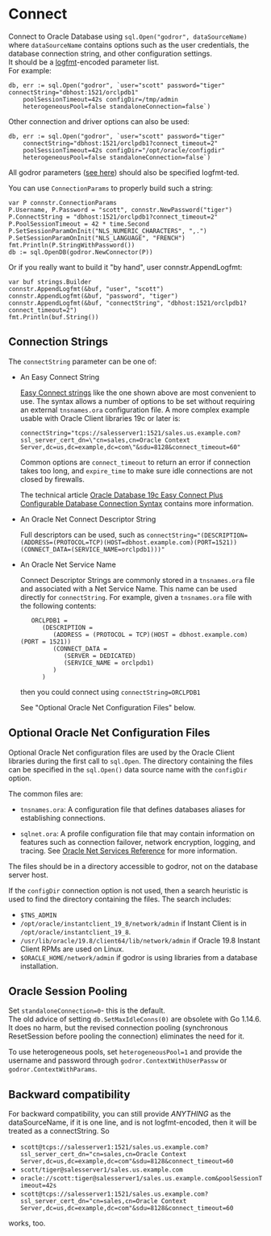 # Connect

Connect to Oracle Database using `sql.Open("godror", dataSourceName)` where
`dataSourceName` contains options such as the user credentials, the database
connection string, and other configuration settings.   
It should be a [logfmt](https://brandur.org/logfmt)-encoded  parameter list.   
For example:

```
db, err := sql.Open("godror", `user="scott" password="tiger" connectString="dbhost:1521/orclpdb1" 
	poolSessionTimeout=42s configDir=/tmp/admin 
	heterogeneousPool=false standaloneConnection=false`)
```
Other connection and driver options can also be used:
```
db, err := sql.Open("godror", `user="scott" password="tiger" 
	connectString="dbhost:1521/orclpdb1?connect_timeout=2" 
	poolSessionTimeout=42s configDir="/opt/oracle/configdir" 
	heterogeneousPool=false standaloneConnection=false`)
```

All godror parameters ([see
here](https://pkg.go.dev/github.com/godror/godror?tab=doc#pkg-overview)) should
also be specified logfmt-ted.

You can use `ConnectionParams` to properly build such a string:

    var P connstr.ConnectionParams
	P.Username, P.Password = "scott", connstr.NewPassword("tiger")
	P.ConnectString = "dbhost:1521/orclpdb1?connect_timeout=2"
	P.PoolSessionTimeout = 42 * time.Second
	P.SetSessionParamOnInit("NLS_NUMERIC_CHARACTERS", ",.")
	P.SetSessionParamOnInit("NLS_LANGUAGE", "FRENCH")
	fmt.Println(P.StringWithPassword())
	db := sql.OpenDB(godror.NewConnector(P))

Or if you really want to build it "by hand", user connstr.AppendLogfmt:

    var buf strings.Builder
	connstr.AppendLogfmt(&buf, "user", "scott")
	connstr.AppendLogfmt(&buf, "password", "tiger")
	connstr.AppendLogfmt(&buf, "connectString", "dbhost:1521/orclpdb1?connect_timeout=2")
	fmt.Println(buf.String())

## Connection Strings

The `connectString` parameter can be one of:

- An Easy Connect String

   [Easy Connect strings](https://www.oracle.com/pls/topic/lookup?ctx=dblatest&id=GUID-B0437826-43C1-49EC-A94D-B650B6A4A6EE)
   like the one shown above are most convenient to use.   The syntax allows a
   number of options to be set without requiring an external `tnsnames.ora`
   configuration file.   A more complex example usable with Oracle Client
   libraries 19c or later is:

   ```
   connectString="tcps://salesserver1:1521/sales.us.example.com?ssl_server_cert_dn=\"cn=sales,cn=Oracle Context Server,dc=us,dc=example,dc=com\"&sdu=8128&connect_timeout=60"
   ```

   Common options are `connect_timeout` to return an error if connection takes
   too long, and `expire_time` to make sure idle connections are not closed by
   firewalls.

   The technical article [Oracle Database 19c Easy Connect Plus Configurable
   Database Connection Syntax](https://download.oracle.com/ocomdocs/global/Oracle-Net-19c-Easy-Connect-Plus.pdf)
   contains more information.

- An Oracle Net Connect Descriptor String

   Full descriptors can be used, such as
   `connectString="(DESCRIPTION=(ADDRESS=(PROTOCOL=TCP)(HOST=dbhost.example.com)(PORT=1521))(CONNECT_DATA=(SERVICE_NAME=orclpdb1)))"`

- An Oracle Net Service Name

   Connect Descriptor Strings are commonly stored in a `tnsnames.ora` file and
   associated with a Net Service Name.   This name can be used directly for
   `connectString`.   For example, given a `tnsnames.ora` file with the following
   contents:

         ORCLPDB1 =
            (DESCRIPTION =
               (ADDRESS = (PROTOCOL = TCP)(HOST = dbhost.example.com)(PORT = 1521))
               (CONNECT_DATA =
                  (SERVER = DEDICATED)
                  (SERVICE_NAME = orclpdb1)
               )
            )

   then you could connect using `connectString=ORCLPDB1`

   See "Optional Oracle Net Configuration Files" below.

## Optional Oracle Net Configuration Files

Optional Oracle Net configuration files are used by the Oracle Client libraries
during the first call to `sql.Open`.   The directory containing the files can be
specified in the `sql.Open()` data source name with the `configDir` option.

The common files are:

* `tnsnames.ora`: A configuration file that defines databases aliases for
   establishing connections.

* `sqlnet.ora`: A profile configuration file that may contain information on
   features such as connection failover, network encryption, logging, and
   tracing.   See [Oracle Net Services
   Reference](https://www.oracle.com/pls/topic/lookup?ctx=dblatest&id=GUID-19423B71-3F6C-430F-84CC-18145CC2A818)
   for more information.

The files should be in a directory accessible to godror, not on the database
server host.

If the `configDir` connection option is not used, then a search heuristic is
used to find the directory containing the files.
The search includes:

* `$TNS_ADMIN`
* `/opt/oracle/instantclient_19_8/network/admin` if Instant Client is in `/opt/oracle/instantclient_19_8`.
* `/usr/lib/oracle/19.8/client64/lib/network/admin` if Oracle 19.8 Instant Client RPMs are used on Linux.
* `$ORACLE_HOME/network/admin` if godror is using libraries from a database installation.

## Oracle Session Pooling

Set `standaloneConnection=0`- this is the default.   
The old advice of setting `db.SetMaxIdleConns(0)` are obsolete with Go 1.14.6.   
It does no harm, but the revised connection pooling (synchronous ResetSession before pooling the
connection) eliminates the need for it.

To use heterogeneous pools, set `heterogeneousPool=1` and provide the username
and password through `godror.ContextWithUserPassw` or `godror.ContextWithParams`.



## Backward compatibility
For backward compatibility, you can still provide _ANYTHING_ as the dataSourceName,
if it is one line, and is not logfmt-encoded, then it will be treated as a connectString.
So 
  
  * `scott@tcps://salesserver1:1521/sales.us.example.com?ssl_server_cert_dn="cn=sales,cn=Oracle Context Server,dc=us,dc=example,dc=com"&sdu=8128&connect_timeout=60`
  * `scott/tiger@salesserver1/sales.us.example.com`
  * `oracle://scott:tiger@salesserver1/sales.us.example.com&poolSessionTimeout=42s`
  * `scott@tcps://salesserver1:1521/sales.us.example.com?ssl_server_cert_dn="cn=sales,cn=Oracle Context Server,dc=us,dc=example,dc=com"&sdu=8128&connect_timeout=60`

works, too.
